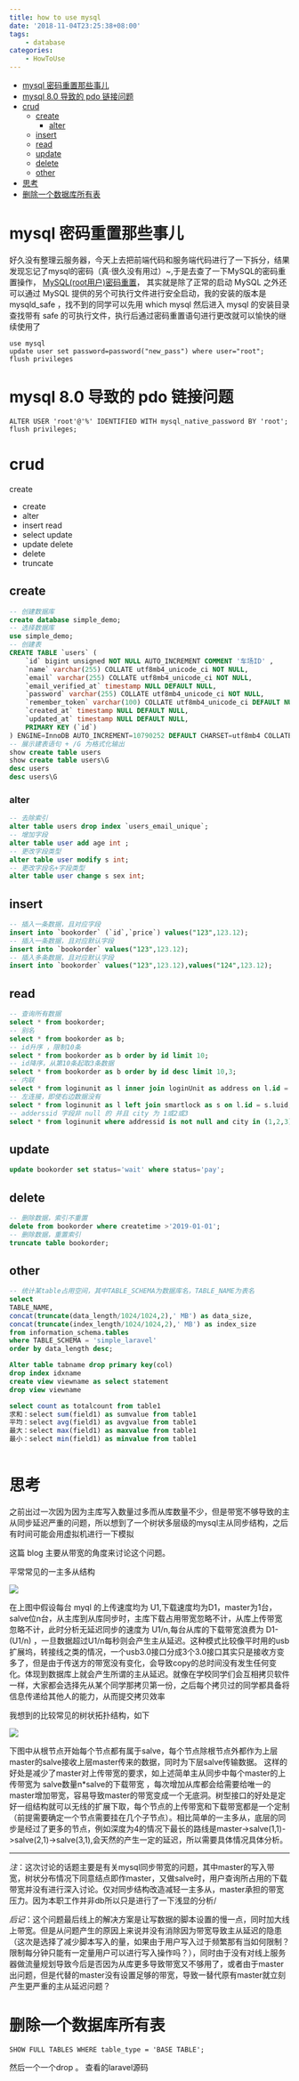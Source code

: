 ```yaml
---
title: how to use mysql
date: '2018-11-04T23:25:38+08:00'
tags:
    - database
categories:
    - HowToUse
---
```


<!-- TOC -->

- [mysql 密码重置那些事儿](#mysql-密码重置那些事儿)
- [mysql 8.0 导致的 pdo 链接问题](#mysql-80-导致的-pdo-链接问题)
- [crud](#crud)
  - [create](#create)
    - [alter](#alter)
  - [insert](#insert)
  - [read](#read)
  - [update](#update)
  - [delete](#delete)
  - [other](#other)
- [思考](#思考)
- [删除一个数据库所有表](#删除一个数据库所有表)

<!-- /TOC -->


<!--more-->



# mysql 密码重置那些事儿

好久没有整理云服务器，今天上去把前端代码和服务端代码进行了一下拆分，结果发现忘记了mysql的密码（真·很久没有用过）~,于是去查了一下MySQL的密码重置操作，
[MySQL(root用户)密码重置](https://www.cnblogs.com/jiunadianshi/articles/2007102.html)，
其实就是除了正常的启动 MySQL 之外还可以通过 MySQL 提供的另个可执行文件进行安全启动，我的安装的版本是 mysqld_safe ，找不到的同学可以先用 which mysql 然后进入 mysql 的安装目录查找带有 safe 的可执行文件，执行后通过密码重置语句进行更改就可以愉快的继续使用了
```mysql
use mysql
update user set password=password("new_pass") where user="root";
flush privileges
```

# mysql 8.0 导致的 pdo 链接问题
```shell
ALTER USER 'root'@'%' IDENTIFIED WITH mysql_native_password BY 'root';
flush privileges;
```


# crud

create
- create
- alter
- insert
read
- select
update
- update
delete
- delete
- truncate

## create

```sql
-- 创建数据库
create database simple_demo;
-- 选择数据库
use simple_demo;
-- 创建表
CREATE TABLE `users` (
    `id` bigint unsigned NOT NULL AUTO_INCREMENT COMMENT '车场ID' ,
    `name` varchar(255) COLLATE utf8mb4_unicode_ci NOT NULL,
    `email` varchar(255) COLLATE utf8mb4_unicode_ci NOT NULL,
    `email_verified_at` timestamp NULL DEFAULT NULL,
    `password` varchar(255) COLLATE utf8mb4_unicode_ci NOT NULL,
    `remember_token` varchar(100) COLLATE utf8mb4_unicode_ci DEFAULT NULL,
    `created_at` timestamp NULL DEFAULT NULL,
    `updated_at` timestamp NULL DEFAULT NULL,
    PRIMARY KEY (`id`)
) ENGINE=InnoDB AUTO_INCREMENT=10790252 DEFAULT CHARSET=utf8mb4 COLLATE=utf8mb4_unicode_ci;
-- 展示建表语句 + /G 为格式化输出
show create table users
show create table users\G
desc users
desc users\G

```

### alter

```sql
-- 去除索引
alter table users drop index `users_email_unique`;
-- 增加字段
alter table user add age int ;
-- 更改字段类型
alter table user modify s int;
-- 更改字段名+字段类型
alter table user change s sex int;
```


## insert

```sql
-- 插入一条数据，且对应字段
insert into `bookorder` (`id`,`price`) values("123",123.12);
-- 插入一条数据，且对应默认字段
insert into `bookorder` values("123",123.12);
-- 插入多条数据，且对应默认字段
insert into `bookorder` values("123",123.12),values("124",123.12);

```


## read

```sql
-- 查询所有数据
select * from bookorder;
-- 别名
select * from bookorder as b;
-- id升序 ，限制10条
select * from bookorder as b order by id limit 10;
-- id降序，从第10条起取3条数据
select * from bookorder as b order by id desc limit 10,3;
-- 内联
select * from loginunit as l inner join loginUnit as address on l.id = address.luid;
-- 左连接，即使右边数据没有
select * from loginunit as l left join smartlock as s on l.id = s.luid;
-- adderssid 字段非 null 的 并且 city 为 1或2或3
select * from loginunit where addressid is not null and city in (1,2,3);
```


## update

```sql
update bookorder set status='wait' where status='pay';
```

## delete

```sql
-- 删除数据，索引不重置
delete from bookorder where createtime >'2019-01-01';
-- 删除数据，重置索引
truncate table bookorder;
```


## other 

```sql
-- 统计某table占用空间，其中TABLE_SCHEMA为数据库名，TABLE_NAME为表名
select
TABLE_NAME,
concat(truncate(data_length/1024/1024,2),' MB') as data_size,
concat(truncate(index_length/1024/1024,2),' MB') as index_size
from information_schema.tables
where TABLE_SCHEMA = 'simple_laravel'
order by data_length desc;

Alter table tabname drop primary key(col)
drop index idxname
create view viewname as select statement
drop view viewname

select count as totalcount from table1
求和：select sum(field1) as sumvalue from table1
平均：select avg(field1) as avgvalue from table1
最大：select max(field1) as maxvalue from table1
最小：select min(field1) as minvalue from table1



```



# 思考

之前出过一次因为因为主库写入数量过多而从库数量不少，但是带宽不够导致的主从同步延迟严重的问题，所以想到了一个树状多层级的mysql主从同步结构，之后有时间可能会用虚拟机进行一下模拟

这篇 blog 主要从带宽的角度来讨论这个问题。

平常常见的一主多从结构

![](/images/简单主从同步.jpg)

在上图中假设每台 myql 的上传速度均为 U1,下载速度均为D1，master为1台，salve位n台，从主库到从库同步时，主库下载占用带宽忽略不计，从库上传带宽忽略不计，此时分析无延迟同步的速度为 U1/n,每台从库的下载带宽浪费为 D1-(U1/n) ，一旦数据超过U1/n每秒则会产生主从延迟。这种模式比较像平时用的usb扩展坞，转接线之类的情况，一个usb3.0接口分成3个3.0接口其实只是接收方变多了，但是由于传送方的带宽没有变化，会导致copy的总时间没有发生任何变化。体现到数据库上就会产生所谓的主从延迟。就像在学校同学们会互相拷贝软件一样，大家都会选择先从某个同学那拷贝第一份，之后每个拷贝过的同学都具备将信息传递给其他人的能力，从而提交拷贝效率<br>

我想到的比较常见的树状拓扑结构，如下
<!--more-->

![](/images/树状主从同步.jpg)

下图中从根节点开始每个节点都有属于salve，每个节点除根节点外都作为上层master的salve接收上层master传来的数据，同时为下层salve传输数据。
这样的好处是减少了master对上传带宽的要求，如上述简单主从同步中每个master的上传带宽为 salve数量n\*salve的下载带宽 ，每次增加从库都会给需要给唯一的master增加带宽，容易导致master的带宽变成一个无底洞。树型接口的好处是定好一组结构就可以无线的扩展下取，每个节点的上传带宽和下载带宽都是一个定制（前提需要确定一个节点需要挂在几个子节点）。相比简单的一主多从，底层的同步是经过了更多的节点，例如深度为4的情况下最长的路线是master->salve(1,1)->salve(2,1)->salve(3,1),会天然的产生一定的延迟，所以需要具体情况具体分析。

---

*注*：这次讨论的话题主要是有关mysql同步带宽的问题，其中master的写入带宽，树状分布情况下同意结点即作master，又做salve时，用户查询所占用的下载带宽并没有进行深入讨论。仅对同步结构改造减轻一主多从，master承担的带宽压力。因为本职工作并非db所以只是进行了一下浅显的分析/

*后记*：这个问题最后线上的解决方案是让写数据的脚本设置的慢一点，同时加大线上带宽。但是从问题产生的原因上来说并没有消除因为带宽导致主从延迟的隐患（这次是选择了减少脚本写入的量，如果由于用户写入过于频繁那有当如何限制？限制每分钟只能有一定量用户可以进行写入操作吗？），同时由于没有对线上服务器做流量规划导致今后是否因为从库更多导致带宽又不够用了，或者由于master出问题，但是代替的master没有设置足够的带宽，导致一替代原有master就立刻产生更严重的主从延迟问题？







# 删除一个数据库所有表

```
SHOW FULL TABLES WHERE table_type = 'BASE TABLE';

```
然后一个一个drop 。
查看的laravel源码



